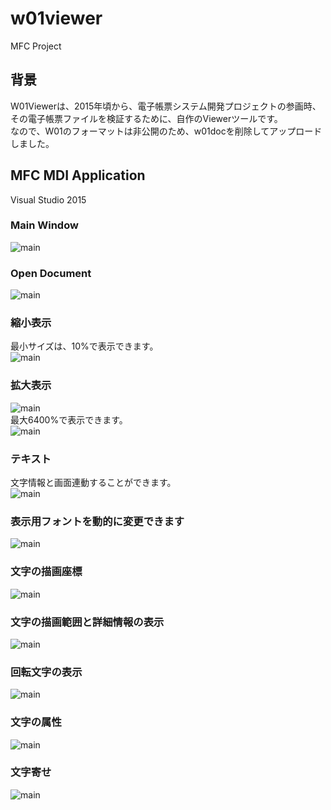 # w01viewer
MFC Project 

## 背景
W01Viewerは、2015年頃から、電子帳票システム開発プロジェクトの参画時、その電子帳票ファイルを検証するために、自作のViewerツールです。<br>
なので、W01のフォーマットは非公開のため、w01docを削除してアップロードしました。<br>

## MFC MDI Application
Visual Studio 2015<br>

### Main Window
![main](https://github.com/cereskou/w01viewer/blob/main/doc/images/main.png)

### Open Document
![main](https://github.com/cereskou/w01viewer/blob/main/doc/images/doc.png)

### 縮小表示
最小サイズは、10%で表示できます。<br>
![main](https://github.com/cereskou/w01viewer/blob/main/doc/images/zoomout.png)

### 拡大表示
![main](https://github.com/cereskou/w01viewer/blob/main/doc/images/zoomin.png)
<br>
最大6400%で表示できます。<br>
![main](https://github.com/cereskou/w01viewer/blob/main/doc/images/zoomin-max.png)

### テキスト
文字情報と画面連動することができます。<br>
![main](https://github.com/cereskou/w01viewer/blob/main/doc/images/text.png)

### 表示用フォントを動的に変更できます
![main](https://github.com/cereskou/w01viewer/blob/main/doc/images/font.png)

### 文字の描画座標
![main](https://github.com/cereskou/w01viewer/blob/main/doc/images/xy.png)

### 文字の描画範囲と詳細情報の表示
![main](https://github.com/cereskou/w01viewer/blob/main/doc/images/pos.png)

### 回転文字の表示
![main](https://github.com/cereskou/w01viewer/blob/main/doc/images/rotation.png)

### 文字の属性
![main](https://github.com/cereskou/w01viewer/blob/main/doc/images/bold.png)

### 文字寄せ
![main](https://github.com/cereskou/w01viewer/blob/main/doc/images/align.png)







